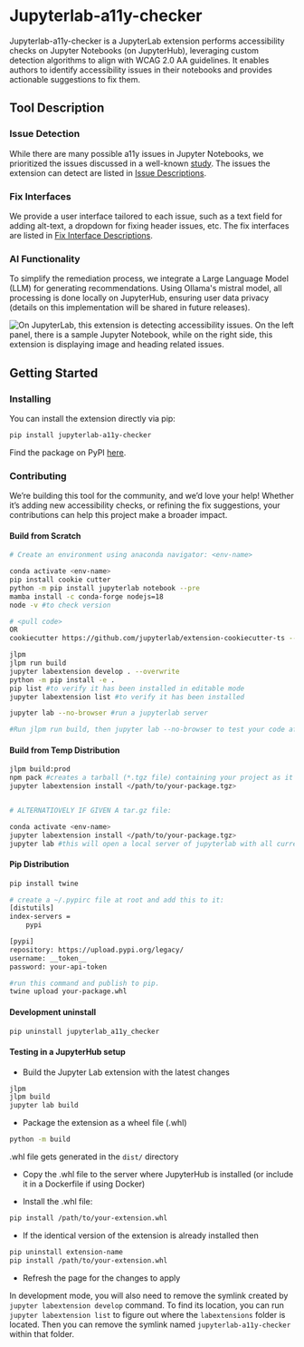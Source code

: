 # Jupyterlab-a11y-checker

Jupyterlab-a11y-checker is a JupyterLab extension performs accessibility checks on Jupyter Notebooks (on JupyterHub), leveraging custom detection algorithms to align with WCAG 2.0 AA guidelines. It enables authors to identify accessibility issues in their notebooks and provides actionable suggestions to fix them.

## Tool Description

### Issue Detection
While there are many possible a11y issues in Jupyter Notebooks, we prioritized the issues discussed in a well-known [study](https://arxiv.org/pdf/2308.03241). The issues the extension can detect are listed in [Issue Descriptions](./doc/rules.md).

### Fix Interfaces
We provide a user interface tailored to each issue, such as a text field for adding alt-text, a dropdown for fixing header issues, etc. The fix interfaces are listed in [Fix Interface Descriptions](./doc/fix-interfaces.md).

### AI Functionality
To simplify the remediation process, we integrate a Large Language Model (LLM) for generating recommendations. Using Ollama's mistral model, all processing is done locally on JupyterHub, ensuring user data privacy (details on this implementation will be shared in future releases).

![On JupyterLab, this extension is detecting accessibility issues. On the left panel, there is a sample Jupyter Notebook, while on the right side, this extension is displaying image and heading related issues.](doc/README_IMG.png)


## Getting Started

### Installing
You can install the extension directly via pip:

```bash
pip install jupyterlab-a11y-checker
```
Find the package on PyPI [here](https://pypi.org/project/jupyterlab-a11y-checker/).


### Contributing

We’re building this tool for the community, and we’d love your help! Whether it’s adding new accessibility checks, or refining the fix suggestions, your contributions can help this project make a broader impact.

#### Build from Scratch

```bash
# Create an environment using anaconda navigator: <env-name>

conda activate <env-name>
pip install cookie cutter
python -m pip install jupyterlab notebook --pre
mamba install -c conda-forge nodejs=18
node -v #to check version

# <pull code>
OR
cookiecutter https://github.com/jupyterlab/extension-cookiecutter-ts --checkout 4.0

jlpm
jlpm run build
jupyter labextension develop . --overwrite
python -m pip install -e .
pip list #to verify it has been installed in editable mode
jupyter labextension list #to verify it has been installed

jupyter lab --no-browser #run a jupyterlab server

#Run jlpm run build, then jupyter lab --no-browser to test your code after each change
```

#### Build from Temp Distribution

```bash
jlpm build:prod
npm pack #creates a tarball (*.tgz file) containing your project as it would be uploaded to the npm registry. This file can be shared and installed locally.
jupyter labextension install </path/to/your-package.tgz>


# ALTERNATIOVELY IF GIVEN A tar.gz file:

conda activate <env-name>
jupyter labextension install </path/to/your-package.tgz>
jupyter lab #this will open a local server of jupyterlab with all current extensions installed.
```

#### Pip Distribution
```bash
pip install twine

# create a ~/.pypirc file at root and add this to it:
[distutils]
index-servers =
	pypi

[pypi]
repository: https://upload.pypi.org/legacy/
username: __token__
password: your-api-token

#run this command and publish to pip.
twine upload your-package.whl
```

#### Development uninstall

```bash
pip uninstall jupyterlab_a11y_checker
```

#### Testing in a JupyterHub setup

- Build the Jupyter Lab extension with the latest changes

```bash
jlpm 
jlpm build
jupyter lab build
```
- Package the extension as a wheel file (.whl)

```bash
python -m build
```
.whl file gets generated in the `dist/` directory

- Copy the .whl file to the server where JupyterHub is installed (or include it in a Dockerfile if using Docker)

- Install the .whl file:

```bash
pip install /path/to/your-extension.whl
```

- If the identical version of the extension is already installed then

```bash
pip uninstall extension-name
pip install /path/to/your-extension.whl
```

- Refresh the page for the changes to apply

In development mode, you will also need to remove the symlink created by `jupyter labextension develop`
command. To find its location, you can run `jupyter labextension list` to figure out where the `labextensions`
folder is located. Then you can remove the symlink named `jupyterlab-a11y-checker` within that folder.





